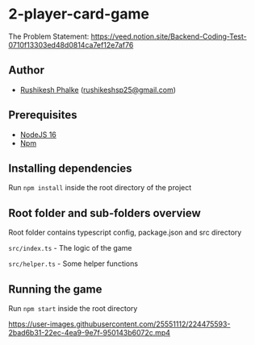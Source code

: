 # 2-player-card-game

The Problem Statement: https://veed.notion.site/Backend-Coding-Test-0710f13303ed48d0814ca7ef12e7af76

## Author
- [Rushikesh Phalke](https://github.com/rushikeshsp25) (rushikeshsp25@gmail.com)

## Prerequisites
- [NodeJS 16](https://nodejs.org/download/release/latest-v16.x/)
- [Npm](https://docs.npmjs.com/downloading-and-installing-node-js-and-npm)

## Installing dependencies
Run `npm install` inside the root directory of the project

## Root folder and sub-folders overview
Root folder contains typescript config, package.json and src directory

`src/index.ts` - The logic of the game

`src/helper.ts` - Some helper functions

## Running the game
Run `npm start` inside the root directory


https://user-images.githubusercontent.com/25551112/224475593-2bad6b31-22ec-4ea9-9e7f-950143b6072c.mp4


